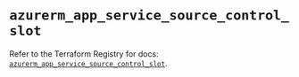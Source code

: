 # `azurerm_app_service_source_control_slot`

Refer to the Terraform Registry for docs: [`azurerm_app_service_source_control_slot`](https://registry.terraform.io/providers/hashicorp/azurerm/4.20.0/docs/resources/app_service_source_control_slot).
